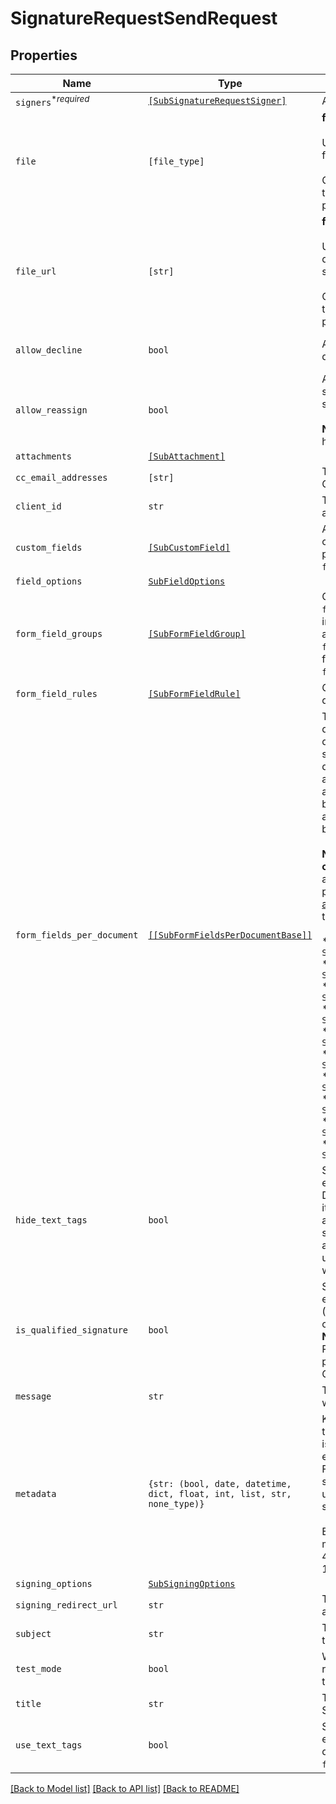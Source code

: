 # SignatureRequestSendRequest



## Properties

| Name | Type | Description | Notes |
| ---- | ---- | ----------- | ----- |
| `signers`<sup>*_required_</sup> | [```[SubSignatureRequestSigner]```](SubSignatureRequestSigner.md) |  Add Signers to your Signature Request.  |  |
| `file` | ```[file_type]``` |  **file** or **file_url** is required, but not both.<br><br>Use `file[]` to indicate the uploaded file(s) to send for signature.<br><br>Currently we only support use of either the `file[]` parameter or `file_url[]` parameter, not both.  |  |
| `file_url` | ```[str]``` |  **file_url** or **file** is required, but not both.<br><br>Use `file_url[]` to have HelloSign download the file(s) to send for signature.<br><br>Currently we only support use of either the `file[]` parameter or `file_url[]` parameter, not both.  |  |
| `allow_decline` | ```bool``` |  Allows signers to decline to sign a document if `true`. Defaults to `false`.  |  [default to False] |
| `allow_reassign` | ```bool``` |  Allows signers to reassign their signature requests to other signers if set to `true`. Defaults to `false`.<br><br>**Note**: Only available for Gold plan and higher.  |  [default to False] |
| `attachments` | [```[SubAttachment]```](SubAttachment.md) |    |  |
| `cc_email_addresses` | ```[str]``` |  The email addresses that should be CCed.  |  |
| `client_id` | ```str``` |  The client ID of the ApiApp you want to associate with this request.  |  |
| `custom_fields` | [```[SubCustomField]```](SubCustomField.md) |  An array defining values and options for custom fields. Required when defining pre-set values in `form_fields_per_document` or [Text Tags](https://app.hellosign.com/api/textTagsWalkthrough#TextTagIntro).  |  |
| `field_options` | [```SubFieldOptions```](SubFieldOptions.md) |    |  |
| `form_field_groups` | [```[SubFormFieldGroup]```](SubFormFieldGroup.md) |  Group information for fields defined in `form_fields_per_document`. String-indexed JSON array with `group_label` and `requirement` keys. `form_fields_per_document` must contain fields referencing a group defined in `form_field_groups`.  |  |
| `form_field_rules` | [```[SubFormFieldRule]```](SubFormFieldRule.md) |  Conditional Logic rules for fields defined in `form_fields_per_document`.  |  |
| `form_fields_per_document` | [```[[SubFormFieldsPerDocumentBase]]```](SubFormFieldsPerDocumentBase.md) |  The fields that should appear on the document, expressed as a 2-dimensional JSON array serialized to a string. The main array represents documents, with each containing an array of form fields. One document array is required for each file provided by the `file[]` parameter. In the case of a file with no fields, an empty list must be specified.<br><br>**NOTE**: Fields like **text**, **dropdown**, **checkbox**, **radio**, and **hyperlink** have additional required and optional parameters. Check out the list of [additional parameters](/api/reference/constants/#form-fields-per-document) for these field types.<br><br>* Text Field use `SubFormFieldsPerDocumentText`<br>* Dropdown Field use `SubFormFieldsPerDocumentDropdown`<br>* Hyperlink Field use `SubFormFieldsPerDocumentHyperlink`<br>* Checkbox Field use `SubFormFieldsPerDocumentCheckbox`<br>* Radio Field use `SubFormFieldsPerDocumentRadio`<br>* Signature Field use `SubFormFieldsPerDocumentSignature`<br>* Date Signed Field use `SubFormFieldsPerDocumentDateSigned`<br>* Initials Field use `SubFormFieldsPerDocumentInitials`<br>* Text Merge Field use `SubFormFieldsPerDocumentTextMerge`<br>* Checkbox Merge Field use `SubFormFieldsPerDocumentCheckboxMerge`  |  |
| `hide_text_tags` | ```bool``` |  Send with a value of `true` if you wish to enable automatic Text Tag removal. Defaults to `false`. When using Text Tags it is preferred that you set this to `false` and hide your tags with white text or something similar because the automatic removal system can cause unwanted clipping. See the [Text Tags](https://app.hellosign.com/api/textTagsWalkthrough#TextTagIntro) walkthrough for more details.  |  [default to False] |
| `is_qualified_signature` | ```bool``` |  Send with a value of `true` if you wish to enable [Qualified Electronic Signatures](https://www.hellosign.com/features/qualified-electronic-signatures) (QES), which requires a face-to-face call to verify the signer&#39;s identity.&lt;br&gt;<br>**Note**: QES is only available on the Premium API plan as an add-on purchase. Cannot be used in `test_mode`. Only works on requests with one signer.  |  [default to False] |
| `message` | ```str``` |  The custom message in the email that will be sent to the signers.  |  |
| `metadata` | ```{str: (bool, date, datetime, dict, float, int, list, str, none_type)}``` |  Key-value data that should be attached to the signature request. This metadata is included in all API responses and events involving the signature request. For example, use the metadata field to store a signer&#39;s order number for look up when receiving events for the signature request.<br><br>Each request can include up to 10 metadata keys, with key names up to 40 characters long and values up to 1000 characters long.  |  |
| `signing_options` | [```SubSigningOptions```](SubSigningOptions.md) |    |  |
| `signing_redirect_url` | ```str``` |  The URL you want signers redirected to after they successfully sign.  |  |
| `subject` | ```str``` |  The subject in the email that will be sent to the signers.  |  |
| `test_mode` | ```bool``` |  Whether this is a test, the signature request will not be legally binding if set to `true`. Defaults to `false`.  |  [default to False] |
| `title` | ```str``` |  The title you want to assign to the SignatureRequest.  |  |
| `use_text_tags` | ```bool``` |  Send with a value of `true` if you wish to enable [Text Tags](https://app.hellosign.com/api/textTagsWalkthrough#TextTagIntro) parsing in your document. Defaults to disabled, or `false`.  |  [default to False] |


[[Back to Model list]](../README.md#documentation-for-models) [[Back to API list]](../README.md#documentation-for-api-endpoints) [[Back to README]](../README.md)


